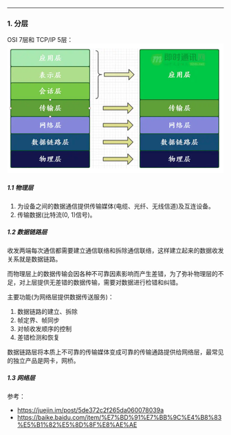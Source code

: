 ***
### 1. 分层

OSI 7层和 TCP/IP 5层：
![network layoer](/Image/networkLayer.png)

##### 1.1 物理层
1. 为设备之间的数据通信提供传输媒体(电缆、光纤、无线信道)及互连设备。
2. 传输数据(比特流(0, 1)信号)。
##### 1.2 数据链路层
收发两端每次通信都需要建立通信联络和拆除通信联络，这样建立起来的数据收发关系就是数据链路。

而物理层上的数据传输会因各种不可靠因素影响而产生差错，为了弥补物理层的不足，对上层提供无差错的数据传输，需要对数据进行检错和纠错。

主要功能(为网络层提供数据传送服务)：
1. 数据链路的建立、拆除
2. 帧定界、帧同步
3. 对帧收发顺序的控制
4. 差错检测和恢复

数据链路层将本质上不可靠的传输媒体变成可靠的传输通路提供给网络层，最常见的独立产品是网卡，网桥。

##### 1.3 网络层


参考：
- https://juejin.im/post/5de372c2f265da060078039a
- https://baike.baidu.com/item/%E7%BD%91%E7%BB%9C%E4%B8%83%E5%B1%82%E5%8D%8F%E8%AE%AE